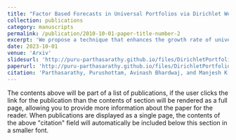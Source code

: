 ```yaml
---
title: "Factor Based Forecasts in Universal Portfolios via Dirichlet Weights"
collection: publications
category: manuscripts
permalink: /publication/2010-10-01-paper-title-number-2
excerpt: 'We propose a technique that enhances the growth rate of universal portfolios.'
date: 2023-10-01
venue: 'Arxiv'
slidesurl: 'http://puru-parthasarathy.github.io/files/DirichletPortfolios_APS.pdf'
paperurl: 'http://puru-parthasarathy.github.io/files/DirichletPortfolios.pdf'
citation: 'Parthasarathy, Purushottam, Avinash Bhardwaj, and Manjesh K. Hanawal. "Online Universal Dirichlet Factor Portfolios." arXiv preprint arXiv:2308.07763 (2023).'
---
```


The contents above will be part of a list of publications, if the user clicks the link for the publication than the contents of section will be rendered as a full page, allowing you to provide more information about the paper for the reader. When publications are displayed as a single page, the contents of the above "citation" field will automatically be included below this section in a smaller font.